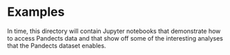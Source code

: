 # Examples

In time, this directory will contain Jupyter notebooks that demonstrate how to access Pandects data and that show off some of the interesting analyses that the Pandects dataset enables.